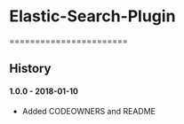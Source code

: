 # Elastic-Search-Plugin
=======================

## History

#### 1.0.0 - 2018-01-10
* Added CODEOWNERS and README
